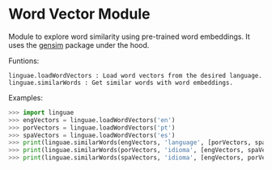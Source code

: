 # Word Vector Module

Module to explore word similarity using pre-trained word embeddings. It uses the [gensim](https://radimrehurek.com/gensim/) package under the hood.

Funtions:

```
linguae.loadWordVectors : Load word vectors from the desired language.
linguae.similarWords : Get similar words with word embeddings.
```

Examples:

```python
>>> import linguae
>>> engVectors = linguae.loadWordVectors('en')
>>> porVectors = linguae.loadWordVectors('pt')
>>> spaVectors = linguae.loadWordVectors('es')
>>> print(linguae.similarWords(engVectors, 'language', [porVectors, spaVectors]))
>>> print(linguae.similarWords(porVectors, 'idioma', [engVectors, spaVectors]))
>>> print(linguae.similarWords(spaVectors, 'idioma', [engVectors, porVectors]))
```
